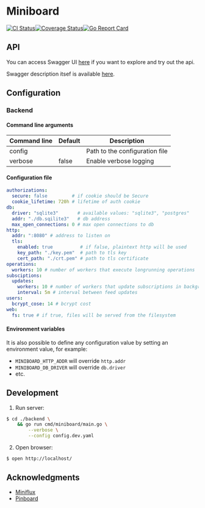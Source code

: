 # Miniboard 

[![CI Status](https://github.com/ngalaiko/miniboard/workflows/CI/badge.svg)](https://github.com/ngalaiko/miniboard/actions)[![Coverage Status](https://coveralls.io/repos/github/ngalaiko/miniboard/badge.svg?branch=master)](https://coveralls.io/github/ngalaiko/miniboard?branch=master)[![Go Report Card](https://goreportcard.com/badge/github.com/ngalaiko/miniboard)](https://goreportcard.com/report/github.com/ngalaiko/miniboard)

## API

You can access Swagger UI [here](https://docs.miniboard.app/) if you want to explore and try out the api.

Swagger description itsef is available [here](https://docs.miniboard.app/api.swagger.yaml).

## Configuration

### Backend

#### Command line arguments

| Command line            | Default                  | Description                    |
| ----------------------- | ------------------------ | ------------------------------ |
| config                  |                          | Path to the configuration file |
| verbose                 | false                    | Enable verbose logging         |

#### Configuration file

```yaml
authorizations:
  secure: false         # if cookie should be Secure
  cookie_lifetime: 720h # lifetime of auth cookie
db:
  driver: "sqlite3"       # available values: "sqlite3", "postgres"
  addr: "./db.sqilite3"   # db address
  max_open_connections: 0 # max open connections to db
http:
  addr: ":8080" # address to listen on
  tls:
    enabled: true          # if false, plaintext http will be used
    key_path: "./key.pem"  # path to tls key
    cert_path: "./crt.pem" # path to tls certificate
operations:
  workers: 10 # number of workers that execute longrunning operations
subsciptions:
  updates:
    workers: 10 # number of workers that update subscriptions in background
    interval: 5m # interval between feed updates
users:
  bcrypt_cose: 14 # bcrypt cost
web:
  fs: true # if true, files will be served from the filesystem
```

#### Environment variables

It is also possible to define any configuration value by setting an environment value, for example:

* `MINIBOARD_HTTP_ADDR` will override `http.addr`
* `MINIBOARD_DB_DRIVER` will override `db.driver`
* etc.

## Development

1. Run server:

```bash
$ cd ./backend \
    && go run cmd/miniboard/main.go \
        --verbose \
        --config config.dev.yaml
```

2. Open browser:

```
$ open http://localhost/
```

## Acknowledgments 

* [Miniflux](https://miniflux.app)
* [Pinboard](https://pinboard.in)
